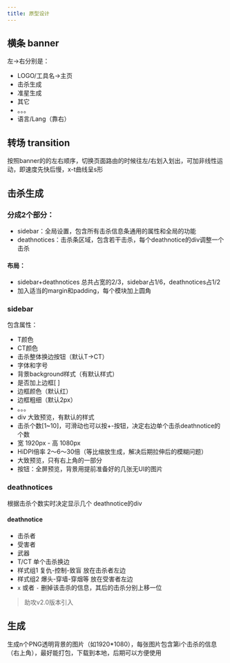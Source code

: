 ```yaml
---
title: 原型设计
---
```


## 横条 banner

左->右分别是：

- LOGO/工具名->主页
- 击杀生成
- 准星生成
- 其它
- 。。。
- 语言/Lang（靠右）

## 转场 transition

按照banner的的左右顺序，切换页面路由的时候往左/右划入划出，可加非线性运动，即速度先快后慢，x-t曲线呈s形

## 击杀生成

### 分成2个部分：

- sidebar：全局设置，包含所有击杀信息条通用的属性和全局的功能
- deathnotices：击杀条区域，包含若干击杀，每个deathnotice的div调整一个击杀

#### 布局：

- sidebar+deathnotices 总共占宽的2/3，sidebar占1/6，deathnotices占1/2
- 加入适当的margin和padding，每个模块加上圆角

### sidebar

包含属性：

- T颜色
- CT颜色
- 击杀整体换边按钮（默认T->CT）
- 字体和字号
- 背景background样式（有默认样式）
- 是否加上边框[ ]
- 边框颜色（默认红）
- 边框粗细（默认2px）
- 。。。
- div 大致预览，有默认的样式
- 击杀个数[1~10]，可滑动也可以按+-按钮，决定右边单个击杀deathnotice的个数
- 宽 1920px - 高 1080px
- HiDPI倍率 2～6～30倍（等比缩放生成，解决后期拉伸后的模糊问题）
- 大致预览，只有右上角的一部分
- 按钮：全屏预览，背景用提前准备好的几张无UI的图片

### deathnotices

根据击杀个数实时决定显示几个 deathnotice的div

#### deathnotice

- 击杀者
- 受害者
- 武器
- T/CT 单个击杀换边
- 样式组1 复仇-控制-致盲 放在击杀者左边
- 样式组2 爆头-穿墙-穿烟等 放在受害者左边
- `x` 或者 `-` 删掉该击杀的信息，其后的击杀分别上移一位

> 助攻v2.0版本引入

## 生成

生成n个PNG透明背景的图片（如1920*1080），每张图片包含第i个击杀的信息（右上角），最好能打包，下载到本地，后期可以方便使用